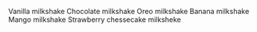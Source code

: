 Vanilla milkshake
Chocolate milkshake
Oreo milkshake
Banana milkshake
Mango milkshake
Strawberry chessecake milksheke

